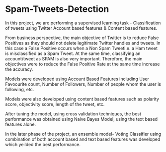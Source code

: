 # Spam-Tweets-Detection
In this project, we are performing a supervised learning task - Classification of tweets using Twitter Account based
features & Content based features. 

From business perspective, the main objective of Twitter is to reduce False Positives as they should not delete legitimate
Twitter handles and tweets. In this case a False Positive occurs when a Non Spam Tweeti.e. a Ham tweet is misclassified as a Spam Tweet. 
At the same time, classifying an account/tweet as SPAM is also very important. Therefore, the main objectives were to reduce the False Positive Rate at the same time increase the accuracy.

Models were developed using Account Based Features including User Favoourite count, Number of Followers, Number of people whom the user is following, etc.

Models were also developed using content based features such as polarity score, objectivity score, length of the tweet, etc. 

After tuning the model, using cross validation techniques, the best performance was obtained using Naive Bayes Model, using the text based features alone. 

In the later phase of the project, an ensemble model- Voting Classifier using combination of both account based and text based features was developed which yeilded the best performance.

